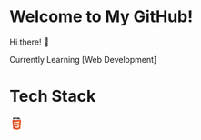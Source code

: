 # Welcome to My GitHub!

Hi there! 👋

Currently Learning [Web Development]
# Tech Stack
<img src="HTML5.png" width="25" height="auto">
